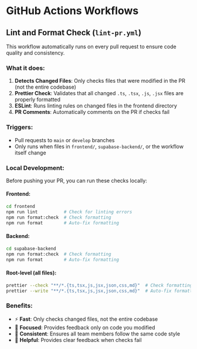 # GitHub Actions Workflows

## Lint and Format Check (`lint-pr.yml`)

This workflow automatically runs on every pull request to ensure code quality and consistency.

### What it does:

1. **Detects Changed Files**: Only checks files that were modified in the PR (not the entire codebase)
2. **Prettier Check**: Validates that all changed `.ts`, `.tsx`, `.js`, `.jsx` files are properly formatted
3. **ESLint**: Runs linting rules on changed files in the frontend directory
4. **PR Comments**: Automatically comments on the PR if checks fail

### Triggers:

- Pull requests to `main` or `develop` branches
- Only runs when files in `frontend/`, `supabase-backend/`, or the workflow itself change

### Local Development:

Before pushing your PR, you can run these checks locally:

#### Frontend:
```bash
cd frontend
npm run lint          # Check for linting errors
npm run format:check  # Check formatting
npm run format        # Auto-fix formatting
```

#### Backend:
```bash
cd supabase-backend
npm run format:check  # Check formatting
npm run format        # Auto-fix formatting
```

#### Root-level (all files):
```bash
prettier --check "**/*.{ts,tsx,js,jsx,json,css,md}"  # Check formatting
prettier --write "**/*.{ts,tsx,js,jsx,json,css,md}"  # Auto-fix formatting
```

### Benefits:

- ⚡ **Fast**: Only checks changed files, not the entire codebase
- 🎯 **Focused**: Provides feedback only on code you modified
- 🔄 **Consistent**: Ensures all team members follow the same code style
- 💬 **Helpful**: Provides clear feedback when checks fail

